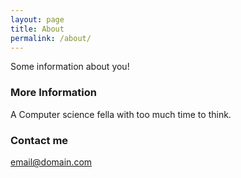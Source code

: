 ```yaml
---
layout: page
title: About
permalink: /about/
---
```


Some information about you!

### More Information

A Computer science fella with too much time to think.

### Contact me

[email@domain.com](mailto:email@domain.com)